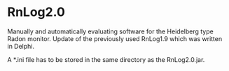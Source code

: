 # RnLog2.0
Manually and automatically evaluating software for the Heidelberg type Radon monitor. Update of the previously used RnLog1.9 which was written in Delphi.

A *.ini file has to be stored in the same directory as the RnLog2.0.jar.

